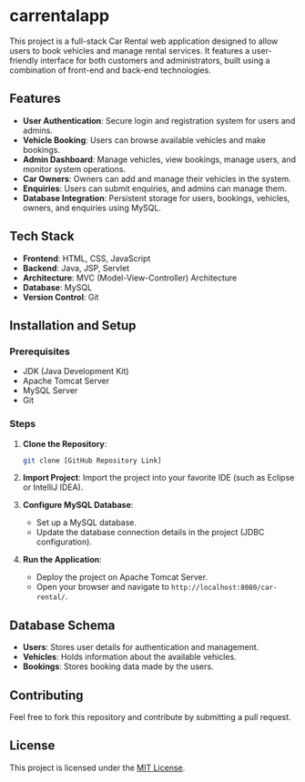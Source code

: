 # carrentalapp


This project is a full-stack Car Rental web application designed to allow users to book vehicles and manage rental services. It features a user-friendly interface for both customers and administrators, built using a combination of front-end and back-end technologies.

## Features
- **User Authentication**: Secure login and registration system for users and admins.
- **Vehicle Booking**: Users can browse available vehicles and make bookings.
- **Admin Dashboard**: Manage vehicles, view bookings, manage users, and monitor system operations.
- **Car Owners**: Owners can add and manage their vehicles in the system.
- **Enquiries**: Users can submit enquiries, and admins can manage them.
- **Database Integration**: Persistent storage for users, bookings, vehicles, owners, and enquiries using MySQL.


## Tech Stack
- **Frontend**: HTML, CSS, JavaScript
- **Backend**: Java, JSP, Servlet
- **Architecture**: MVC (Model-View-Controller) Architecture
- **Database**: MySQL
- **Version Control**: Git

## Installation and Setup

### Prerequisites
- JDK (Java Development Kit)
- Apache Tomcat Server
- MySQL Server
- Git

### Steps
1. **Clone the Repository**:
    ```bash
    git clone [GitHub Repository Link]
    ```

2. **Import Project**: Import the project into your favorite IDE (such as Eclipse or IntelliJ IDEA).

3. **Configure MySQL Database**:
   - Set up a MySQL database.
   - Update the database connection details in the project (JDBC configuration).

4. **Run the Application**:
   - Deploy the project on Apache Tomcat Server.
   - Open your browser and navigate to `http://localhost:8080/car-rental/`.

## Database Schema
- **Users**: Stores user details for authentication and management.
- **Vehicles**: Holds information about the available vehicles.
- **Bookings**: Stores booking data made by the users.

## Contributing
Feel free to fork this repository and contribute by submitting a pull request.

## License
This project is licensed under the [MIT License](LICENSE).
